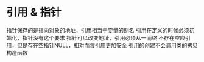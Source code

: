 # 引用 & 指针

指针保存的是指向对象的地址，引用相当于变量的别名
引用在定义的时候必须初始化，指针没有这个要求
指针可以改变地址，引用必须从一而终
不存在空应引用，但是存在空指针NULL，相对而言引用更加安全
引用的创建不会调用类的拷贝构造函数
